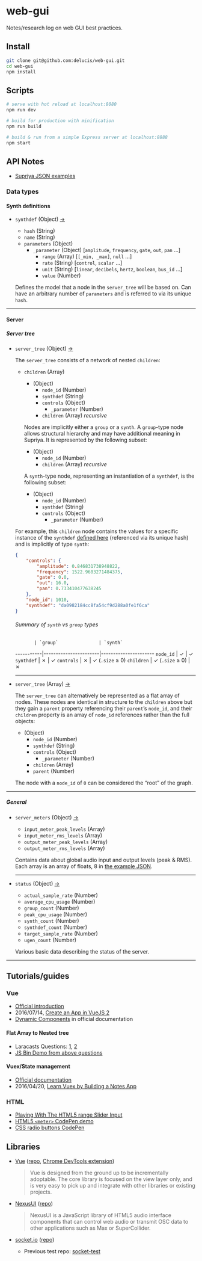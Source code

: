 # web-gui

Notes/research log on web GUI best practices.

## Install

``` bash
git clone git@github.com:delucis/web-gui.git
cd web-gui
npm install
```

## Scripts

```sh
# serve with hot reload at localhost:8080
npm run dev

# build for production with minification
npm run build

# build & run from a simple Express server at localhost:8888
npm start
```

## API Notes

- [Supriya JSON examples](https://gist.github.com/josiah-wolf-oberholtzer/2bb611ffbd1fe0a1f2e8c44dd64666be)

### Data types

#### Synth definitions

- `synthdef` (Object) [&rarr;](https://gist.github.com/josiah-wolf-oberholtzer/2bb611ffbd1fe0a1f2e8c44dd64666be#file-synthdef-json-L2)
  - `hash` (String)
  - `name` (String)
  - `parameters` (Object)
    - `_parameter` (Object) [`amplitude`, `frequency`, `gate`, `out`, `pan` …]
      - `range` (Array) [``[_min, _max]``, `null` …]
      - `rate` (String) [`control`, `scalar` …]
      - `unit` (String) [`linear`, `decibels`, `hertz`, `boolean`, `bus_id` …]
      - `value` (Number)

  Defines the model that a node in the `server_tree` will be based on. Can have an arbitrary number of `parameters` and is referred to via its unique `hash`.

---

#### Server

##### Server tree

- `server_tree` (Object) [&rarr;](https://gist.github.com/josiah-wolf-oberholtzer/2bb611ffbd1fe0a1f2e8c44dd64666be#file-server-tree-nested-json)

  The `server_tree` consists of a network of nested `children`:

  - `children` (Array)
    - (Object)
      - `node_id` (Number)
      - `synthdef` (String)
      - `controls` (Object)
        - `_parameter` (Number)
      - `children` (Array) _recursive_

    Nodes are implicitly either a `group` or a `synth`. A `group`-type node allows structural hierarchy and may have additional meaning in Supriya. It is represented by the following subset:

    - (Object)
      - `node_id` (Number)
      - `children` (Array) _recursive_

    A `synth`-type node, representing an instantiation of a `synthdef`, is the following subset:

    - (Object)
      - `node_id` (Number)
      - `synthdef` (String)
      - `controls` (Object)
        - `_parameter` (Number)

   For example, this `children` node contains the values for a specific instance of the `synthdef` [defined here](https://gist.github.com/josiah-wolf-oberholtzer/2bb611ffbd1fe0a1f2e8c44dd64666be#file-synthdef-json) (referenced via its unique hash) and is implicitly of type `synth`:
  ```json
  {
      "controls": {
          "amplitude": 0.846831738948822,
          "frequency": 1522.9603271484375,
          "gate": 0.0,
          "out": 16.0,
          "pan": 0.733410477638245
      },
      "node_id": 1010,
      "synthdef": "da0982184cc8fa54cf9d288a0fe1f6ca"
  }
  ```

  ###### Summary of `synth` vs `group` types

             | `group`               | `synth`
  -----------|-----------------------|----------------------
  `node_id`  | &check;               | &check;
  `synthdef` | &cross;               | &check;
  `controls` | &cross;               | &check; (`.size` ≥ 0)
  `children` | &check; (`.size` ≥ 0) | &cross;

  ---

- `server_tree` (Array) [&rarr;](https://gist.github.com/josiah-wolf-oberholtzer/2bb611ffbd1fe0a1f2e8c44dd64666be#file-server-tree-flat-json)

  The `server_tree` can alternatively be represented as a flat array of nodes. These nodes are identical in structure to the `children` above but they gain a `parent` property referencing their `parent`’s `node_id`, and their `children` property is an array of `node_id` references rather than the full objects:

  - (Object)
    - `node_id` (Number)
    - `synthdef` (String)
    - `controls` (Object)
      - `_parameter` (Number)
    - `children` (Array)
    - `parent` (Number)

  The node with a `node_id` of `0` can be considered the “root” of the graph.

---

##### General

  - `server_meters` (Object) [&rarr;](https://gist.github.com/josiah-wolf-oberholtzer/2bb611ffbd1fe0a1f2e8c44dd64666be#file-server-meters-json-L2)
    - `input_meter_peak_levels` (Array)
    - `input_meter_rms_levels` (Array)
    - `output_meter_peak_levels` (Array)
    - `output_meter_rms_levels` (Array)

    Contains data about global audio input and output levels (peak & RMS). Each array is an array of floats, 8 in [the example JSON](https://gist.github.com/josiah-wolf-oberholtzer/2bb611ffbd1fe0a1f2e8c44dd64666be#file-server-meters-json).

    ---

  - `status` (Object) [&rarr;](https://gist.github.com/josiah-wolf-oberholtzer/2bb611ffbd1fe0a1f2e8c44dd64666be#file-server-status-json-L2)
    - `actual_sample_rate` (Number)
    - `average_cpu_usage` (Number)
    - `group_count` (Number)
    - `peak_cpu_usage` (Number)
    - `synth_count` (Number)
    - `synthdef_count` (Number)
    - `target_sample_rate` (Number)
    - `ugen_count` (Number)

    Various basic data describing the status of the server.

---

## Tutorials/guides

### Vue

- [Official introduction](https://vuejs.org/v2/guide/)
- 2016/07/14, [Create an App in VueJS 2](https://auth0.com/blog/create-an-app-in-vuejs-2/)
- [Dynamic Components](https://vuejs.org/v2/guide/components.html#Dynamic-Components) in official documentation

#### Flat Array to Nested tree

- Laracasts Questions: [1](https://laracasts.com/discuss/channels/vue/how-to-nest-the-dom-from-flat-json-data), [2](https://laracasts.com/discuss/channels/vue/best-way-to-create-nested-dom-from-array-in-vue?page=1)
- [JS Bin Demo from above questions](http://jsbin.com/jopofi/1/edit?html,js,output)

#### Vuex/State management

- [Official documentation](https://vuex.vuejs.org/en/)
- 2016/04/20, [Learn Vuex by Building a Notes App](https://coligo.io/learn-vuex-by-building-notes-app/)

### HTML

- [Playing With The HTML5 range Slider Input](http://thenewcode.com/757/Playing-With-The-HTML5-range-Slider-Input)
- [HTML5 `<meter>` CodePen demo](http://codepen.io/pankajparashar/full/GnFpA)
- [CSS radio buttons CodePen](http://codepen.io/triss90/details/XNEdRe)

## Libraries

- [Vue](https://vuejs.org/) ([repo](https://github.com/vuejs/vue), [Chrome DevTools extension](https://github.com/vuejs/vue-devtools))
  > Vue is designed from the ground up to be incrementally adoptable. The core library is focused on the view layer only, and is very easy to pick up and integrate with other libraries or existing projects.

- [NexusUI](http://nexusosc.com/) ([repo](https://github.com/lsu-emdm/nexusUI))
  > NexusUI is a JavaScript library of HTML5 audio interface components that can control web audio or transmit OSC data to other applications such as Max or SuperCollider.

- [socket.io](http://socket.io/) ([repo](https://github.com/socketio/socket.io))
  - Previous test repo: [socket-test](https://github.com/delucis/socket-test)
